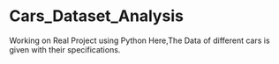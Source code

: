 # Cars_Dataset_Analysis
Working on Real Project using Python
Here,The Data of different cars is given with their specifications.
